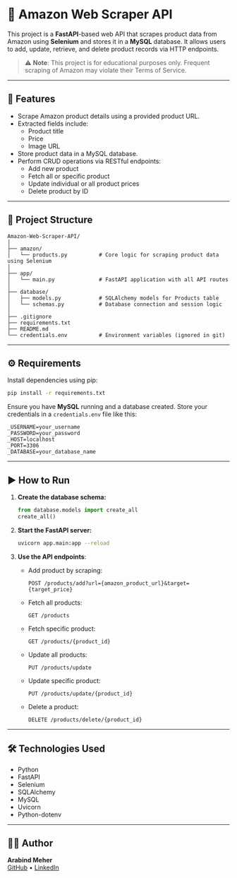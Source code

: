 # 🛒 Amazon Web Scraper API

This project is a **FastAPI**-based web API that scrapes product data from Amazon using **Selenium** and stores it in a **MySQL** database. It allows users to add, update, retrieve, and delete product records via HTTP endpoints.

> ⚠️ **Note**: This project is for educational purposes only. Frequent scraping of Amazon may violate their Terms of Service.

---

## 🚀 Features

- Scrape Amazon product details using a provided product URL.
- Extracted fields include:
  - Product title
  - Price
  - Image URL
- Store product data in a MySQL database.
- Perform CRUD operations via RESTful endpoints:
  - Add new product
  - Fetch all or specific product
  - Update individual or all product prices
  - Delete product by ID

---

## 📁 Project Structure

```
Amazon-Web-Scraper-API/
│
├── amazon/
│   └── products.py          # Core logic for scraping product data using Selenium
│
├── app/
│   └── main.py              # FastAPI application with all API routes
│
├── database/
│   ├── models.py            # SQLAlchemy models for Products table
│   └── schemas.py           # Database connection and session logic
│
├── .gitignore
├── requirements.txt
├── README.md
└── credentials.env          # Environment variables (ignored in git)
```

---

## ⚙️ Requirements

Install dependencies using pip:

```bash
pip install -r requirements.txt
```

Ensure you have **MySQL** running and a database created. Store your credentials in a `credentials.env` file like this:

```dotenv
_USERNAME=your_username
_PASSWORD=your_password
_HOST=localhost
_PORT=3306
_DATABASE=your_database_name
```

---

## ▶️ How to Run

1. **Create the database schema:**

   ```python
   from database.models import create_all
   create_all()
   ```

2. **Start the FastAPI server:**

   ```bash
   uvicorn app.main:app --reload
   ```

3. **Use the API endpoints**:

   - Add product by scraping:
     ```
     POST /products/add?url={amazon_product_url}&target={target_price}
     ```
   - Fetch all products:
     ```
     GET /products
     ```
   - Fetch specific product:
     ```
     GET /products/{product_id}
     ```
   - Update all products:
     ```
     PUT /products/update
     ```
   - Update specific product:
     ```
     PUT /products/update/{product_id}
     ```
   - Delete a product:
     ```
     DELETE /products/delete/{product_id}
     ```

---

## 🛠 Technologies Used

- Python
- FastAPI
- Selenium
- SQLAlchemy
- MySQL
- Uvicorn
- Python-dotenv

---

## 👨‍💻 Author

**Arabind Meher**  
[GitHub](https://github.com/arabind-meher) • [LinkedIn](https://www.linkedin.com/in/arabind-meher)
